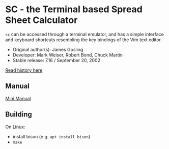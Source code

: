 # SC - the Terminal based Spread Sheet Calculator

`sc` can be accessed through a terminal emulator, and has a simple interface
and keyboard shortcuts resembling the key bindings of the Vim text editor.

- Original author(s): James Gosling
- Developer: Mark Weiser, Robert Bond, Chuck Martin
- Stable release: 7.16 / September 20, 2002

[Read history here](https://en.wikipedia.org/wiki/Sc_(spreadsheet_calculator))

## Manual

[Mini Manual](manual.pdf)

## Building

On Linux:

- install bison (e.g. `apt install bison`)
- `make`

